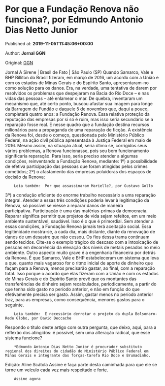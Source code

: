 
# Por que a Fundação Renova não funciona?, por Edmundo Antonio Dias Netto Junior

Published at: **2019-11-05T11:45:06+00:00**

Author: **Jornal GGN**

Original: [GGN](https://jornalggn.com.br/artigos/por-que-a-fundacao-renova-nao-funciona-por-edmundo-antonio-dias-netto-junior/)

Jornal A Sirene | Brasil de Fato | São Paulo (SP)
Quando Samarco, Vale e BHP Billiton do Brasil fizeram, em março de 2016, um acordo com a União e com os estados de Minas Gerais e do Espírito Santo, apresentaram-no como solução para os danos. Era, na verdade, uma tentativa de darem por resolvidos os problemas que despejaram na Bacia do Rio Doce – e nas vidas das pessoas – até enlamear o mar. De quebra, inventaram um mecanismo que, até certo ponto, buscou afastar sua imagem para longe da Barragem de Fundão e daquele 5 de novembro que, daqui a pouco, completará quatro anos: a Fundação Renova. Essa relativa proteção da reputação das empresas por si só é ruim, mas isso seria secundário se a reparação fosse real. É nesse quadro que a fundação destina recursos milionários para a propaganda de uma reparação de ficção.
A existência da Renova foi, desde o começo, questionada pelo Ministério Público Federal, na ação civil pública apresentada à Justiça Federal em maio de 2016. Mesmo assim, na situação atual, seria ótimo se, corrigidos seus vários problemas, a Renova funcionasse, pois seu bom funcionamento significaria reparação. Para isso, seria preciso atender a algumas condições, reinventando a Fundação Renova, mediante:
1º) a possibilidade de efetiva participação das pessoas que foram atingidas pelos crimes cometidos;
2º) o afastamento das empresas poluidoras dos espaços de decisão da Renova;

        Leia também:  Por que assassinaram Marielle?, por Gustavo Gollo
      
3º) a condução eficiente do enorme trabalho necessário a uma reparação integral.
Atender a essas três condições poderia levar à legitimação da Renova, só possível se viesse a reparar danos de maneira participativa. Participação é uma das matérias-primas da democracia. Reparar significa permitir que projetos de vida sejam refeitos, em um meio ambiente sustentável, saudável. Isso é o que é primordial.
Sem atender a essas condições, a Fundação Renova jamais terá aceitação social. Essa legitimidade mostra-se, a cada dia, mais distante, diante da renovação de danos de um desastre que não cessou. Os fios dessa trama continuam sendo tecidos. Cite-se o exemplo trágico do descaso com a intoxicação de pessoas em decorrência da elevação dos níveis de metais pesados no meio ambiente.
Outro aspecto muito grave é a engenharia financeira por detrás da Renova. É que Samarco, Vale e BHP estabeleceram um sistema que leva a que, quanto mais vagaroso for o ritmo inicial de aporte de dinheiro que façam para a Renova, menos precisarão gastar, ao final, com a reparação total. Isso porque o acordo que elas fizeram com a União e com os estados de Minas Gerais e do Espírito Santo prevê que os montantes das transferências de dinheiro sejam recalculados, periodicamente, a partir do que tenha sido gasto no período anterior, e não em função do que efetivamente precisa ser gasto. Assim, gastar menos no período anterior traz, para as empresas, como consequência, menores gastos para o seguinte.

        Leia também:  É necessário derrotar o projeto da dupla Bolsonaro-Rede Globo, por David Deccache
      
Respondo o título deste artigo com outra pergunta, que deixo, aqui, para a reflexão dos atingidos: é possível, sem uma alteração radical, que esse sistema funcione?

        *Edmundo Antonio Dias Netto Junior é procurador substituto regional dos direitos do cidadão do Ministério Público Federal em Minas Gerais e integrante das forças-tarefa Rio Doce e Brumadinho.
      
Edição: Aline Scátola
Assine e faça parte desta caminhada para que ele se torne um veículo cada vez mais respeitado e forte.

        Assine agora
      
